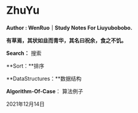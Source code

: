 # ZhuYu

**Author : WenRuo｜Study Notes For Liuyubobobo.**

**有草焉，其状如韭而青华，其名曰祝余，食之不饥。**



**Search：** 搜索

**Sort：**排序


**DataStructures：**数据结构

**Algorithm-Of-Case**： 算法例子





2021年12月14日
